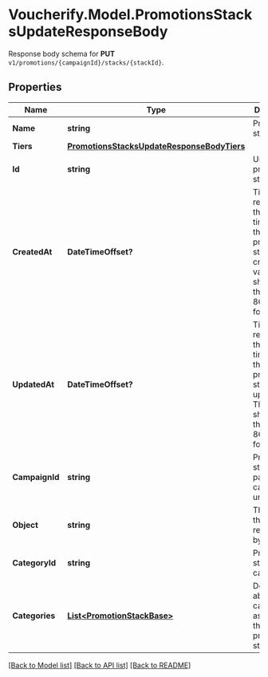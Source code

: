 # Voucherify.Model.PromotionsStacksUpdateResponseBody
Response body schema for **PUT** `v1/promotions/{campaignId}/stacks/{stackId}`.

## Properties

Name | Type | Description | Notes
------------ | ------------- | ------------- | -------------
**Name** | **string** | Promotion stack name. | [optional] 
**Tiers** | [**PromotionsStacksUpdateResponseBodyTiers**](PromotionsStacksUpdateResponseBodyTiers.md) |  | [optional] 
**Id** | **string** | Unique promotion stack ID. | [optional] 
**CreatedAt** | **DateTimeOffset?** | Timestamp representing the date and time when the promotion stack was created. The value is shown in the ISO 8601 format. | [optional] 
**UpdatedAt** | **DateTimeOffset?** | Timestamp representing the date and time when the promotion stack was updated. The value is shown in the ISO 8601 format. | [optional] 
**CampaignId** | **string** | Promotion stack&#39;s parent campaign&#39;s unique ID. | [optional] 
**Object** | **string** | The type of the object represented by JSON.  | [optional] 
**CategoryId** | **string** | Promotion stack category ID. | [optional] 
**Categories** | [**List&lt;PromotionStackBase&gt;**](PromotionStackBase.md) | Details about the category assigned to the promotion stack. | [optional] 

[[Back to Model list]](../README.md#documentation-for-models) [[Back to API list]](../README.md#documentation-for-api-endpoints) [[Back to README]](../README.md)

